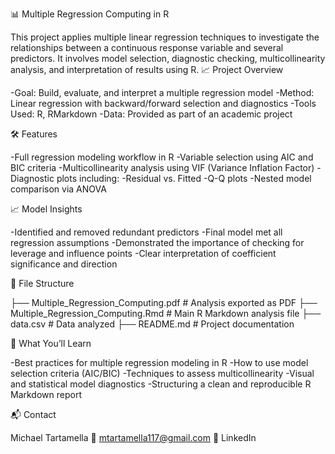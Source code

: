 📊 Multiple Regression Computing in R

This project applies multiple linear regression techniques to investigate the relationships between a continuous response variable and several predictors. It involves model selection, diagnostic checking, multicollinearity analysis, and interpretation of results using R.
📈 Project Overview

-Goal: Build, evaluate, and interpret a multiple regression model
-Method: Linear regression with backward/forward selection and diagnostics
-Tools Used: R, RMarkdown
-Data: Provided as part of an academic project

🛠️ Features

-Full regression modeling workflow in R
-Variable selection using AIC and BIC criteria
-Multicollinearity analysis using VIF (Variance Inflation Factor)
-Diagnostic plots including:
    -Residual vs. Fitted
    -Q-Q plots
-Nested model comparison via ANOVA

📈 Model Insights

-Identified and removed redundant predictors
-Final model met all regression assumptions
-Demonstrated the importance of checking for leverage and influence points
-Clear interpretation of coefficient significance and direction

📂 File Structure

├── Multiple_Regression_Computing.pdf    # Analysis exported as PDF
├── Multiple_Regression_Computing.Rmd    # Main R Markdown analysis file
├── data.csv                             # Data analyzed
├── README.md                            # Project documentation

📘 What You’ll Learn

-Best practices for multiple regression modeling in R
-How to use model selection criteria (AIC/BIC)
-Techniques to assess multicollinearity
-Visual and statistical model diagnostics
-Structuring a clean and reproducible R Markdown report

📬 Contact

Michael Tartamella
📧 mtartamella117@gmail.com
🔗 LinkedIn
